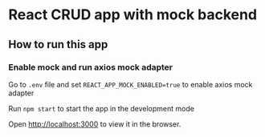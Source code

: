 # React CRUD app with mock backend

## How to run this app

### Enable mock and run axios mock adapter
Go to `.env` file and set `REACT_APP_MOCK_ENABLED=true` to enable axios mock adapter

Run `npm start` to start the app in the development mode

Open [http://localhost:3000](http://localhost:3000) to view it in the browser.


